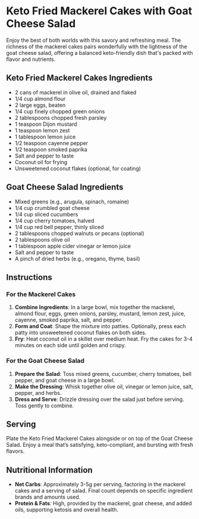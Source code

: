 # Keto Fried Mackerel Cakes with Goat Cheese Salad

Enjoy the best of both worlds with this savory and refreshing meal. The richness of the mackerel cakes pairs wonderfully with the lightness of the goat cheese salad, offering a balanced keto-friendly dish that's packed with flavor and nutrients.

## Keto Fried Mackerel Cakes Ingredients

- 2 cans of mackerel in olive oil, drained and flaked
- 1/4 cup almond flour
- 2 large eggs, beaten
- 1/4 cup finely chopped green onions
- 2 tablespoons chopped fresh parsley
- 1 teaspoon Dijon mustard
- 1 teaspoon lemon zest
- 1 tablespoon lemon juice
- 1/2 teaspoon cayenne pepper
- 1/2 teaspoon smoked paprika
- Salt and pepper to taste
- Coconut oil for frying
- Unsweetened coconut flakes (optional, for coating)

## Goat Cheese Salad Ingredients

- Mixed greens (e.g., arugula, spinach, romaine)
- 1/4 cup crumbled goat cheese
- 1/4 cup sliced cucumbers
- 1/4 cup cherry tomatoes, halved
- 1/4 cup red bell pepper, thinly sliced
- 2 tablespoons chopped walnuts or pecans (optional)
- 2 tablespoons olive oil
- 1 tablespoon apple cider vinegar or lemon juice
- Salt and pepper to taste
- A pinch of dried herbs (e.g., oregano, thyme, basil)

## Instructions

### For the Mackerel Cakes

1. **Combine Ingredients**: In a large bowl, mix together the mackerel, almond flour, eggs, green onions, parsley, mustard, lemon zest, juice, cayenne, smoked paprika, salt, and pepper.
2. **Form and Coat**: Shape the mixture into patties. Optionally, press each patty into unsweetened coconut flakes on both sides.
3. **Fry**: Heat coconut oil in a skillet over medium heat. Fry the cakes for 3-4 minutes on each side until golden and crispy.

### For the Goat Cheese Salad

1. **Prepare the Salad**: Toss mixed greens, cucumber, cherry tomatoes, bell pepper, and goat cheese in a large bowl.
2. **Make the Dressing**: Whisk together olive oil, vinegar or lemon juice, salt, pepper, and herbs.
3. **Dress and Serve**: Drizzle dressing over the salad just before serving. Toss gently to combine.

## Serving

Plate the Keto Fried Mackerel Cakes alongside or on top of the Goat Cheese Salad. Enjoy a meal that’s satisfying, keto-compliant, and bursting with fresh flavors.

## Nutritional Information

- **Net Carbs**: Approximately 3-5g per serving, factoring in the mackerel cakes and a serving of salad. Final count depends on specific ingredient brands and amounts used.
- **Protein & Fats**: High, provided by the mackerel, goat cheese, and added oils, supporting ketosis and overall health.
